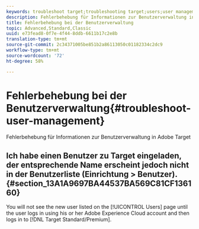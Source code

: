```yaml
---
keywords: troubleshoot target;troubleshooting target;users;user management
description: Fehlerbehebung für Informationen zur Benutzerverwaltung in Adobe Target
title: Fehlerbehebung bei der Benutzerverwaltung
topic: Advanced,Standard,Classic
uuid: e73fead8-0f7e-4f44-8ddb-6611b17c2e8b
translation-type: tm+mt
source-git-commit: 2c34371005be851b2a86113050c01182334c2dc9
workflow-type: tm+mt
source-wordcount: '72'
ht-degree: 58%

---
```



# Fehlerbehebung bei der Benutzerverwaltung{#troubleshoot-user-management}

Fehlerbehebung für Informationen zur Benutzerverwaltung in Adobe Target

## Ich habe einen Benutzer zu Target eingeladen, der entsprechende Name erscheint jedoch nicht in der Benutzerliste (Einrichtung > Benutzer).  {#section_13A1A9697BA44537BA569C81CF136160}

You will not see the new user listed on the [!UICONTROL Users] page until the user logs in using his or her Adobe Experience Cloud account and then logs in to [!DNL Target Standard/Premium].